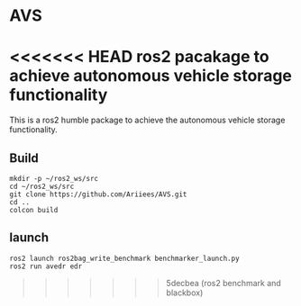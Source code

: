 # AVS
<<<<<<< HEAD
ros2 pacakage to achieve autonomous vehicle storage functionality
=======
This is a ros2 humble package to achieve the autonomous vehicle storage functionality.

## Build
```
mkdir -p ~/ros2_ws/src
cd ~/ros2_ws/src
git clone https://github.com/Ariiees/AVS.git
cd ..
colcon build
```

## launch
```
ros2 launch ros2bag_write_benchmark benchmarker_launch.py
ros2 run avedr edr
```
>>>>>>> 5decbea (ros2 benchmark and blackbox)
